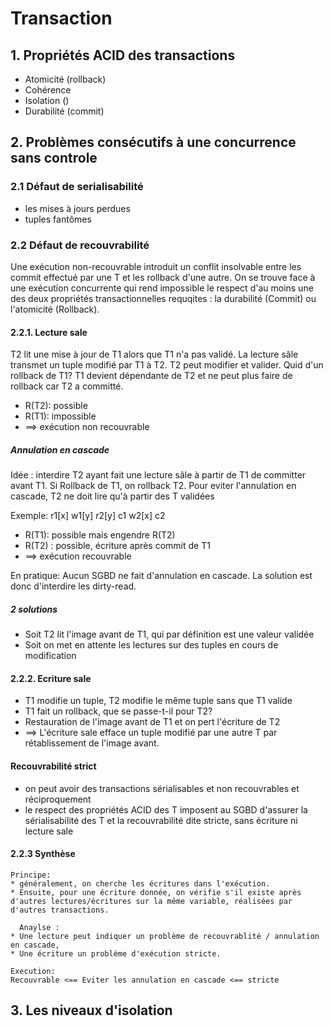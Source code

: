 # Transaction
## 1. Propriétés ACID des transactions
* Atomicité (rollback)
* Cohérence
* Isolation ()
* Durabilité (commit)

## 2. Problèmes consécutifs à une concurrence sans controle
###  2.1 Défaut de serialisabilité
  * les mises à jours perdues
  * tuples fantômes

### 2.2 Défaut de recouvrabilité
  
  Une exécution non-recouvrable introduit un conflit insolvable entre les commit effectué par une T et les rollback d'une autre.
  On se trouve face à une exécution concurrente qui rend impossible le respect d'au moins une des deux propriétés transactionnelles requqites : la durabilité (Commit) ou l'atomicité (Rollback).
  
  #### 2.2.1. Lecture sale
  
  T2 lit une mise à jour de T1 alors que T1 n'a pas validé. La lecture sâle transmet un tuple modifié par T1 à T2.
  T2 peut modifier et valider. Quid d'un rollback de T1?
  T1 devient dépendante de T2 et ne peut plus faire de rollback car T2 a committé.
  * R(T2): possible
  * R(T1): impossible
  * ==> exécution non recouvrable
  
  ##### Annulation en cascade
  Idée : interdire T2 ayant fait une lecture sâle à partir de T1 de committer avant T1. 
  Si Rollback de T1, on rollback T2.
  Pour eviter l'annulation en cascade, T2 ne doit lire qu'à partir des T validées
  
  Exemple: r1[x] w1[y] r2[y] c1 w2[x] c2
  * R(T1): possible mais engendre R(T2)
  * R(T2) : possible, écriture après commit de T1
  * ==> exécution recouvrable
  
  En pratique:
  Aucun SGBD ne fait d'annulation en cascade. La solution est donc d'interdire les dirty-read.
  
  ##### 2 solutions
  * Soit T2 lit l'image avant de T1, qui par définition est une valeur validée
  * Soit on met en attente les lectures sur des tuples en cours de modification
  
  
  #### 2.2.2. Ecriture sale
  * T1 modifie un tuple, T2 modifie le même tuple sans que T1 valide
  * T1 fait un rollback, que se passe-t-il pour T2?
  * Restauration de l'image avant de T1 et on pert l'écriture de T2
  * ==> L'écriture sale efface un tuple modifié par une autre T par rétablissement de l'image avant.
  
  #### Recouvrabilité strict
  * on peut avoir des transactions sérialisables et non recouvrables et réciproquement
  * le respect des propriétés ACID des T imposent au SGBD d'assurer la sérialisabilité des T et la recouvrabilité dite stricte, sans écriture ni lecture sale
  
  #### 2.2.3 Synthèse
  
  ````
  Principe: 
  * généralement, on cherche les écritures dans l'exécution. 
  * Ensuite, pour une écriture donnée, on vérifie s'il existe après d'autres lectures/écritures sur la même variable, réalisées par d'autres transactions.
    
    Anaylse :
  * Une lecture peut indiquer un problème de recouvrablité / annulation en cascade, 
  * Une écriture un problème d'exécution stricte.
  
  Execution:
  Recouvrable <== Eviter les annulation en cascade <== stricte
  ````
  
## 3. Les niveaux d'isolation
